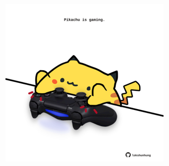 <!-- built at 29/07/2022, 02:49:45 UTC -->
<p align="center">
  <img width="500" height="500" src="./ReadmeImage.svg">
</p>
